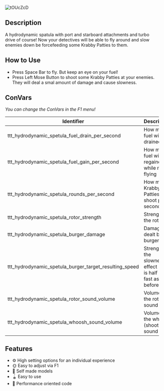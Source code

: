 ![tOUcZcD](https://user-images.githubusercontent.com/128548404/226908704-ff71efaf-924c-4067-8e69-78320887f719.png)

## Description
A hydrodynamic spatula with port and starboard attachments and turbo drive of course! Now your detectives will be able to fly around and slow enemies down be forcefeeding some Krabby Patties to them.

## How to Use

- Press Space Bar to fly. But keep an eye on your fuel!
- Press Left Mose Button to shoot some Krabby Patties at your enemies. They will deal a smal amount of damage and cause slowness.

## ConVars
*You can change the ConVars in the F1 menu!*

| Identifier | Description | Type |
| ---------- | ----------- | ---- |
| ttt_hydrodynamic_spetula_fuel_drain_per_second | How much fuel will be drained | int |
| ttt_hydrodynamic_spetula_fuel_gain_per_second | How much fuel will be regained while not flying | int |
| ttt_hydrodynamic_spetula_rounds_per_second | How many Krabby Patties to shoot per second | float |
| ttt_hydrodynamic_spetula_rotor_strength | Strength of the rotor | int |
| ttt_hydrodynamic_spetula_burger_damage | Damage dealt by a burger | int |
| ttt_hydrodynamic_spetula_burger_target_resulting_speed | Strength of the slowness effect (0.5 is half as fast as before) | float |
| ttt_hydrodynamic_spetula_rotor_sound_volume | Volume of the rotor sound | float |
| ttt_hydrodynamic_spetula_whoosh_sound_volume | Volume of the whoosh (shoot) sound | float |

## Features

- ⚙️ High setting options for an individual experience 
- 🌞 Easy to adjust via F1
- 🎨 Self made models 
- 🪀 Easy to use 
- 🚀 Performance oriented code 
